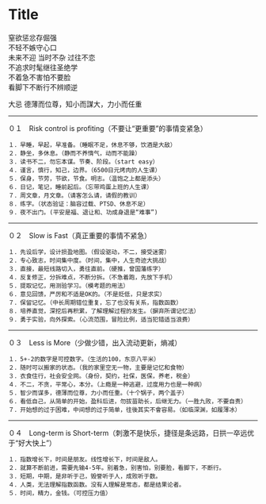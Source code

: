 # Title 


窒欲惩忿存倔强  
不轻不嫉守心口  
未来不迎 当时不杂 过往不恋  
不追求时髦继往圣绝学  
不着急不害怕不要脸  
看脚下不断行不辨顺逆  

大忌
德薄而位尊，知小而謀大，力小而任重

---
０１　Risk control is profiting（不要让“更重要”的事情变紧急）

	１．早睡，早起，早准备。（睡眠不足，休息不够，饮酒是大敌）
	２．静坐，多休息。（静而不养惰气，动而不能躁）
	３．读书不二，勿忘本谋。节奏、阶段。（start easy）
	４．谨言，慎行，知己，边界。（6500日元烤肉的人生课）
	５．保身，节劳，节欲，节食。明志。（温饱之上都是添头）
	６．日记，笔记，睡前起后。（忘带鸡蛋上班的人生课）
	７．周文章，月文章。（请客怎么请，请假的教训）
	８．练字。（状态验证：脑容过载、PTSD、休息不足）
	９．夜不出门。(平安是福、退让和、功成身退是“难事”)
---
０２　Slow is Fast（真正重要的事情不紧急）

	１．先设后学，设计损盈地图。（假设驱动，不二，接受迷雾）
	２．专心致志，时间集中度。（时间，集中，人生奇迹大挑战）
	３．直接，最短线路切入，勇往直前。（硬推，曾国藩练字）
	４．反复修正，分拆难点，不断分拆。（不急着跑，先放下手机）
	５．提取记忆，用测验学习。（模考题的用法）
	６．意见回馈，严厉和不适是OK的。（不是贬低，只是求实）
	７．保留记忆。（中长周期错位重复，忘了也没有关系，指数函数）
	８．培养直觉，深挖后再积累，了解理解过程的发生。（摒弃所谓记忆法）
	９．勇于实验，向外探索。（心流范围，冒险比例，适当犯错适当浪费）
---
０３　Less is More（少做少错，出入流动更新，熵减）

	１．5+-2的数字是可控数字。（生活的100，东京八平米）
	２．随时可以搬家的状态。（我的家里空无一物，主要是记忆和食物）
	３．衣食住行，社会安全网。（身份，契约，社保，医保，养老，税金）
	４．不二，不贪，平常心，本分。（上瘾是一种逃避，过度用力也是一种病）
	５．智少而谋多，德薄而位尊，力小而任重。（十个锅子，两个盖子）
	６．看低自己，从简单的开始，盈科后进，勿拔苗助长，后继无力。（一胜九败，不要自责）
	７．开始想的过于困难，中间想的过于简单，往後其实不會容易。（如临深渊，如履薄冰）
---
０４　Long-term is Short-term（刺激不是快乐，捷径是条远路，日拱一卒远优于“好大快上”）

	１．指数增长下，时间是朋友。线性增长下，时间是敌人。
	２．就算不断前进，需要先输4-5年。别着急，别害怕，别要脸，看脚下，不断行。
	３．短期，中期，是非听于己，毁誉听于人，成败听于数。
	４．人类，无法理解指数函数。没有人理解是常态，都是结果论者。
	５．时间，精力，金钱。（可控压力值）

